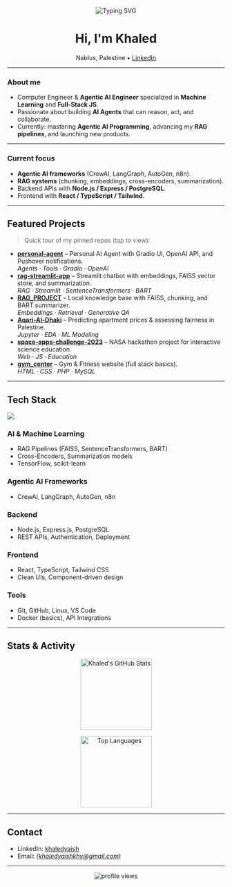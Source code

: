 <!-- Profile README for Khaled Yaish | Last update: 2025-09-28 -->

<p align="center">
  <img src="https://readme-typing-svg.herokuapp.com?size=22&duration=2500&center=true&vCenter=true&lines=Khaled+Yaish;Agentic+AI+Engineer+%7C+ML+%26+Web;" alt="Typing SVG">
</p>

<h1 align="center">Hi, I'm Khaled</h1>

<p align="center">
  Nablus, Palestine • <a href="https://www.linkedin.com/in/khaledyaish">LinkedIn</a>
</p>

---

### About me
- Computer Engineer & **Agentic AI Engineer** specialized in **Machine Learning** and **Full-Stack JS**.  
- Passionate about building **AI Agents** that can reason, act, and collaborate.  
- Currently: mastering **Agentic AI Programming**, advancing my **RAG pipelines**, and launching new products.  

---

### Current focus
- **Agentic AI frameworks** (CrewAI, LangGraph, AutoGen, n8n).  
- **RAG systems** (chunking, embeddings, cross-encoders, summarization).  
- Backend APIs with **Node.js / Express / PostgreSQL**.  
- Frontend with **React / TypeScript / Tailwind**.  

---

## Featured Projects
> Quick tour of my pinned repos (tap to view):

- **[personal-agent](https://github.com/KhaledYaish0/personal-agent)** – Personal AI Agent with Gradio UI, OpenAI API, and Pushover notifications.  
  _Agents · Tools · Gradio · OpenAI_
- **[rag-streamlit-app](https://github.com/KhaledYaish0/rag-streamlit-app)** – Streamlit chatbot with embeddings, FAISS vector store, and summarization.  
  _RAG · Streamlit · SentenceTransformers · BART_
- **[RAG_PROJECT](https://github.com/KhaledYaish0/RAG_PROJECT)** – Local knowledge base with FAISS, chunking, and BART summarizer.  
  _Embeddings · Retrieval · Generative QA_
- **[Aqari-Al-Dhaki](https://github.com/KhaledYaish0/Aqari-Al-Dhaki)** – Predicting apartment prices & assessing fairness in Palestine.  
  _Jupyter · EDA · ML Modeling_
- **[space-apps-challenge-2023](https://github.com/KhaledYaish0/space-apps-challenge-2023)** – NASA hackathon project for interactive science education.  
  _Web · JS · Education_
- **[gym_center](https://github.com/KhaledYaish0/gym_center)** – Gym & Fitness website (full stack basics).  
  _HTML · CSS · PHP · MySQL_

---

## Tech Stack

<p>
  <!-- Core Languages & Frameworks -->
  <img src="https://skillicons.dev/icons?i=py,tensorflow,sklearn,js,ts,react,nodejs,express,postgres,tailwind,html,css,git,github,linux,vscode" />
</p>

### AI & Machine Learning
- RAG Pipelines (FAISS, SentenceTransformers, BART)  
- Cross-Encoders, Summarization models  
- TensorFlow, scikit-learn  

### Agentic AI Frameworks
- CrewAI, LangGraph, AutoGen, n8n  

### Backend
- Node.js, Express.js, PostgreSQL  
- REST APIs, Authentication, Deployment  

### Frontend
- React, TypeScript, Tailwind CSS  
- Clean UIs, Component-driven design  

### Tools
- Git, GitHub, Linux, VS Code  
- Docker (basics), API Integrations  
---

## Stats & Activity
<p align="center">
  <img
    src="https://github-readme-stats.vercel.app/api?username=KhaledYaish0&show_icons=true&include_all_commits=true&count_private=true&theme=tokyonight&hide_border=true&border_radius=12"
    height="165" alt="Khaled's GitHub Stats" />
</p>

<p align="center">
  <img
    src="https://github-readme-stats.vercel.app/api/top-langs/?username=KhaledYaish0&layout=compact&langs_count=8&theme=tokyonight&hide_border=true&border_radius=12"
    height="165" alt="Top Languages" />
</p>

---

## Contact
- LinkedIn: <a href="https://www.linkedin.com/in/khaledyaish">khaledyaish</a>  
- Email: _(khaledyaishkhy@gmail.com)_

---

<!-- Badges -->
<p align="center">
  <img src="https://komarev.com/ghpvc/?username=KhaledYaish0&style=flat-square" alt="profile views" />
</p>
